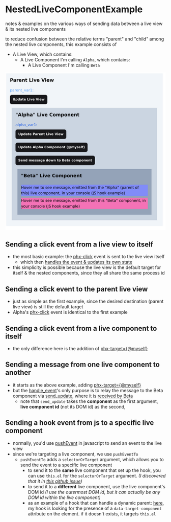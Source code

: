 # NestedLiveComponentExample

notes & examples on the various ways of sending data between a live view & its nested live components

to reduce confusion between the relative terms "parent" and "child" among the nested live components, this example consists of

- A Live View, which contains:
  - A Live Component I'm calling `Alpha`, which contains:
    - A Live Component I'm calling `Beta`

![Alt text](/readme_images/screenshot.png)

## Sending a click event from a live view to itself

- the most basic example: the [phx-click](lib/nested_live_component_example_web/live/parent_live.ex#L23) event is sent to the live view itself
  - which then [handles the event & updates its own state](lib/nested_live_component_example_web/live/parent_live.ex#L32)
- this simplicity is possible because the live view is the default target for itself & the nested components, since they all share the same process id

## Sending a click event to the parent live view

- just as simple as the first example, since the desired destination (parent live view) is still the default target
- Alpha's [phx-click](lib/nested_live_component_example_web/components/alpha_component.ex#L23) event is identical to the first example

## Sending a click event from a live component to itself

- the only difference here is the addition of [phx-target={@myself}](lib/nested_live_component_example_web/components/alpha_component.ex#L31)

## Sending a message from one live component to another

- it starts as the above example, adding [phx-target={@myself}](lib/nested_live_component_example_web/components/alpha_component.ex#L37)
- but the [handle_event](lib/nested_live_component_example_web/components/alpha_component.ex#L53)'s only purpose is to relay the message to the Beta component via [send_update](lib/nested_live_component_example_web/components/alpha_component.ex#L55), where it is [received by Beta](lib/nested_live_component_example_web/components/beta_component.ex#L66)
  - note that `send_update` takes the **component** as the first argument, **live component id** (not its DOM id) as the second,

## Sending a hook event from js to a specific live component

- normally, you'd use [pushEvent](https://hexdocs.pm/phoenix_live_view/js-interop.html) in javascript to send an event to the live view
- since we're targeting a live component, we use `pushEventTo`
  - `pushEventTo` adds a `selectorOrTarget` argument, which allows you to send the event to a specific live component
    - to send it to the **same** live component that set up the hook, you can use `this.el` for the `selectorOrTarget` argument. _(I discovered that it in [this github issue](https://github.com/phoenixframework/phoenix_live_view/issues/1396))_
    - to send it to a **different** live component, use the live component's DOM id _(I use the outermost DOM id, but it can actually be any DOM id within the live component)_
    - as an example of a hook that can handle a dynamic parent: [here](assets/js/hooks/index.js#L6), my hook is looking for the presence of a `data-target-component` attribute on the element. if it doesn't exists, it targets `this.el`
